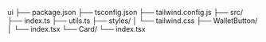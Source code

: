 ui
├── package.json
├── tsconfig.json
├── tailwind.config.js
├── src/
    ├── index.ts
    ├── utils.ts
    ├── styles/
    │   └── tailwind.css
    ├── WalletButton/
    │   └── index.tsx
    └── Card/
        └── index.tsx